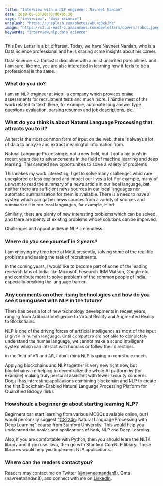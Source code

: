 ```yaml
---
title: "Interview with a NLP engineer: Navneet Nandan"
date: 2018-09-03T20:00:00+05:30
tags: ["interview", "data science"]
unsplash: "https://unsplash.com/photos/wbu4q8xk2Kc"
image: "https://s3.us-east-2.amazonaws.com/devletters/covers/robot.jpeg"
keywords: "interview,nlp,data science"
---
```


This Dev Letter is a bit different. Today, we have Navneet Nandan, who is a Data Science professional and he is sharing some insights about his career. 

Data Science is a fantastic discipline with almost unlimited possibilities, and I am sure, like me, you are also interested in learning how it feels to be a professional in the same.


### What do you do?

I am an NLP engineer at Mettl, a company which provides online assessments for recruitment tests and much more. I handle most of the work related to 'text' there, for example, automate long answer type questions evaluation, parsing resumes and job descriptions, etc. 

### What do you think is about Natural Language Processing that attracts you to it?

As text is the most common form of input on the web, there is always a lot of data to analyze and extract meaningful information from. 

Natural Language Processing is not a new field, but it got a big push in recent years due to advancements in the field of machine learning and deep learning. This created new opportunities to solve a variety of problems. 

This makes my work interesting, I get to solve many challenges which are unexplored or less explored and impact our lives a lot. For example, many of us want to read the summary of a news article in our local language, but neither there are sufficient news sources in our local languages nor automatic summarization for them is available. There is a need to have a system which can gather news sources from a variety of sources and summarize it in our local languages, for example, Hindi. 

Similarly, there are plenty of new interesting problems which can be solved, and there are plenty of existing problems whose solutions can be improved. 

Challenges and opportunities in NLP are endless.

### Where do you see yourself in 2 years?

I am enjoying my time here at Mettl presently, solving some of the real-life problems and easing the task of recruitments. 

In the coming years, I would like to become part of some of the leading research labs of India, like Microsoft Research, IBM Watson, Google etc. and contribute more to solve problems of the common people of India, especially breaking the language barrier.

### Any comments on other rising technologies and how do you see it being used with NLP in the future?

There has been a lot of new technology developments in recent years, ranging from Artificial Intelligence to Virtual Reality and Augmented Reality to Blockchains. 

NLP is one of the driving forces of artificial intelligence as most of the input is given in human language. Until computers are not able to completely understand the human language, we cannot make a sound intelligent system which can interact with humans or follow their directions. 

In the field of VR and AR, I don't think NLP is going to contribute much. 

Applying blockchains and NLP together is very new right now, but blockchains are helping to decentralize the whole AI platform by (for example) making truly personal assistant with fewer security concerns. Doc.ai has interesting applications combining blockchain and NLP to create the first Blockchain-Enabled Natural Language Processing Platform for Quantified Biology ([link](https://www.prnewswire.com/news-releases/docai-announces-first-blockchain-enabled-natural-language-processing-platform-for-quantified-biology-300508942.html)).

### How should a beginner go about starting learning NLP?

Beginners can start learning from various MOOCs available online, but I would personally suggest “[CS224n](http://web.stanford.edu/class/cs224n/): Natural Language Processing with Deep Learning” course from Stanford University. This would help you understand the basics and applications of both, NLP and Deep Learning. 

Also, if you are comfortable with Python, then you should learn the NLTK library and if you use Java, then go with Stanford CoreNLP library. These libraries would help you implement NLP applications.

### Where can the readers contact you?

Readers may contact me on Twitter ([@navneetnandan8](https://twitter.com/navneetnandan8)),  Gmail (navneetnandan8), and connect with me on [LinkedIn](https://www.linkedin.com/in/navneetnandan/).
